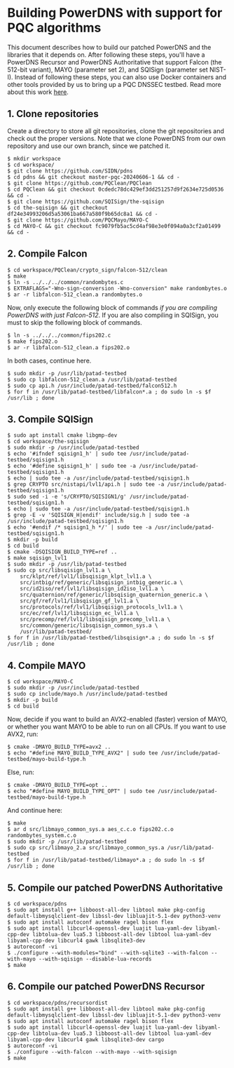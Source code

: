 # Building PowerDNS with support for PQC algorithms

This document describes how to build our patched PowerDNS and the libraries that it depends on.
After following these steps, you'll have a PowerDNS Recursor and PowerDNS Authoritative that support Falcon (the 512-bit variant), MAYO (parameter set 2), and SQISign (parameter set NIST-I).
Instead of following these steps, you can also use Docker containers and other tools provided by us to bring up a PQC DNSSEC testbed.
Read more about this work [here](https://patad.sidnlabs.nl/).

## 1. Clone repositories

Create a directory to store all git repositories, clone the git repositories and check out the proper versions.
Note that we clone PowerDNS from our own repository and use our own branch, since we patched it.

```
$ mkdir workspace
$ cd workspace/
$ git clone https://github.com/SIDN/pdns
$ cd pdns && git checkout master-pqc-20240606-1 && cd -
$ git clone https://github.com/PQClean/PQClean
$ cd PQClean && git checkout 0cdedc78dc429ef3dd251257d9f2634e725d0536 && cd -
$ git clone https://github.com/SQISign/the-sqisign
$ cd the-sqisign && git checkout df24e34993206d5a53061ba667a580f9b65dc8a1 && cd -
$ git clone https://github.com/PQCMayo/MAYO-C
$ cd MAYO-C && git checkout fc9079fb5ac5cd4af98e3e0f094a0a3cf2a01499 && cd -
```

## 2. Compile Falcon

```
$ cd workspace/PQClean/crypto_sign/falcon-512/clean
$ make
$ ln -s ../../../common/randombytes.c
$ EXTRAFLAGS="-Wno-sign-conversion -Wno-conversion" make randombytes.o
$ ar -r libfalcon-512_clean.a randombytes.o
```

Now, only execute the following block of commands *if you are compiling PowerDNS with just Falcon-512*. If you are also compiling in SQISign, you must to skip the following block of commands.

```
$ ln -s ../../../common/fips202.c
$ make fips202.o
$ ar -r libfalcon-512_clean.a fips202.o
```

In both cases, continue here.
```
$ sudo mkdir -p /usr/lib/patad-testbed
$ sudo cp libfalcon-512_clean.a /usr/lib/patad-testbed
$ sudo cp api.h /usr/include/patad-testbed/falcon512.h
$ for f in /usr/lib/patad-testbed/libfalcon*.a ; do sudo ln -s $f /usr/lib ; done
```

## 3. Compile SQISign

```
$ sudo apt install cmake libgmp-dev
$ cd workspace/the-sqisign
$ sudo mkdir -p /usr/include/patad-testbed
$ echo '#ifndef sqisign1_h' | sudo tee /usr/include/patad-testbed/sqisign1.h
$ echo '#define sqisign1_h' | sudo tee -a /usr/include/patad-testbed/sqisign1.h
$ echo | sudo tee -a /usr/include/patad-testbed/sqisign1.h
$ grep CRYPTO src/nistapi/lvl1/api.h | sudo tee -a /usr/include/patad-testbed/sqisign1.h
$ sudo sed -i -e 's/CRYPTO/SQISIGN1/g' /usr/include/patad-testbed/sqisign1.h
$ echo | sudo tee -a /usr/include/patad-testbed/sqisign1.h
$ grep -E -v 'SQISIGN_H|endif' include/sig.h | sudo tee -a /usr/include/patad-testbed/sqisign1.h
$ echo '#endif /* sqisign1_h */' | sudo tee -a /usr/include/patad-testbed/sqisign1.h
$ mkdir -p build
$ cd build
$ cmake -DSQISIGN_BUILD_TYPE=ref ..
$ make sqisign_lvl1
$ sudo mkdir -p /usr/lib/patad-testbed
$ sudo cp src/libsqisign_lvl1.a \
    src/klpt/ref/lvl1/libsqisign_klpt_lvl1.a \
    src/intbig/ref/generic/libsqisign_intbig_generic.a \
    src/id2iso/ref/lvl1/libsqisign_id2iso_lvl1.a \
    src/quaternion/ref/generic/libsqisign_quaternion_generic.a \
    src/gf/ref/lvl1/libsqisign_gf_lvl1.a \
    src/protocols/ref/lvl1/libsqisign_protocols_lvl1.a \
    src/ec/ref/lvl1/libsqisign_ec_lvl1.a \
    src/precomp/ref/lvl1/libsqisign_precomp_lvl1.a \
    src/common/generic/libsqisign_common_sys.a \
    /usr/lib/patad-testbed/
$ for f in /usr/lib/patad-testbed/libsqisign*.a ; do sudo ln -s $f /usr/lib ; done
```

## 4. Compile MAYO

```
$ cd workspace/MAYO-C
$ sudo mkdir -p /usr/include/patad-testbed
$ sudo cp include/mayo.h /usr/include/patad-testbed
$ mkdir -p build
$ cd build
```

Now, decide if you want to build an AVX2-enabled (faster) version of MAYO, or whether you want MAYO to be able to run on all CPUs.
If you want to use AVX2, run:
```
$ cmake -DMAYO_BUILD_TYPE=avx2 ..
$ echo "#define MAYO_BUILD_TYPE_AVX2" | sudo tee /usr/include/patad-testbed/mayo-build-type.h
```
Else, run:
```
$ cmake -DMAYO_BUILD_TYPE=opt ..
$ echo "#define MAYO_BUILD_TYPE_OPT" | sudo tee /usr/include/patad-testbed/mayo-build-type.h
```

And continue here:
```
$ make
$ ar d src/libmayo_common_sys.a aes_c.c.o fips202.c.o randombytes_system.c.o
$ sudo mkdir -p /usr/lib/patad-testbed
$ sudo cp src/libmayo_2.a src/libmayo_common_sys.a /usr/lib/patad-testbed
$ for f in /usr/lib/patad-testbed/libmayo*.a ; do sudo ln -s $f /usr/lib ; done
```

## 5. Compile our patched PowerDNS Authoritative

```
$ cd workspace/pdns
$ sudo apt install g++ libboost-all-dev libtool make pkg-config default-libmysqlclient-dev libssl-dev libluajit-5.1-dev python3-venv
$ sudo apt install autoconf automake ragel bison flex
$ sudo apt install libcurl4-openssl-dev luajit lua-yaml-dev libyaml-cpp-dev libtolua-dev lua5.3 libboost-all-dev libtool lua-yaml-dev libyaml-cpp-dev libcurl4 gawk libsqlite3-dev
$ autoreconf -vi
$ ./configure --with-modules="bind" --with-sqlite3 --with-falcon --with-mayo --with-sqisign --disable-lua-records
$ make
```

## 6. Compile our patched PowerDNS Recursor

```
$ cd workspace/pdns/recursordist
$ sudo apt install g++ libboost-all-dev libtool make pkg-config default-libmysqlclient-dev libssl-dev libluajit-5.1-dev python3-venv
$ sudo apt install autoconf automake ragel bison flex
$ sudo apt install libcurl4-openssl-dev luajit lua-yaml-dev libyaml-cpp-dev libtolua-dev lua5.3 libboost-all-dev libtool lua-yaml-dev libyaml-cpp-dev libcurl4 gawk libsqlite3-dev cargo
$ autoreconf -vi
$ ./configure --with-falcon --with-mayo --with-sqisign
$ make
```

